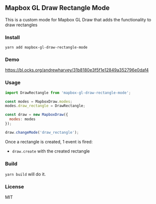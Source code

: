 ## Mapbox GL Draw Rectangle Mode

This is a custom mode for Mapbox GL Draw  that adds the functionality to draw rectangles

### Install

`yarn add mapbox-gl-draw-rectangle-mode`

### Demo 

https://bl.ocks.org/andrewharvey/31b8180e3f5f1e12849a352796e0daf4

### Usage

```js
import DrawRectangle from 'mapbox-gl-draw-rectangle-mode';

const modes = MapboxDraw.modes;
modes.draw_rectangle = DrawRectangle;

const draw = new MapboxDraw({
  modes: modes
});

draw.changeMode('draw_rectangle');
```

Once a rectangle is created, 1 event is fired:
- `draw.create` with the created rectangle

### Build

`yarn build` will do it.

### License

MIT
